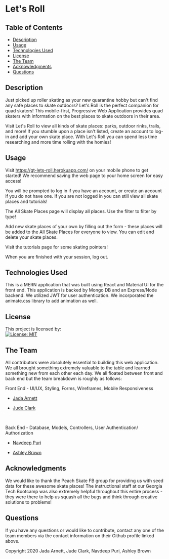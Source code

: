 # Let's Roll

## Table of Contents
  * [Description](#Description)
  * [Usage](#usage)
   * [Technologies Used](#technologies%20used)
  * [License](#license)
  * [The Team](#the%20team)
  * [Acknowledgments](#acknowledgments)
  * [Questions](#questions)
  
## Description 
Just picked up roller skating as your new quarantine hobby but can't find any safe places to skate outdoors? Let's Roll is the perfect companion for quad skaters! This mobile-first, Progressive Web Application provides quad skaters with information on the best places to skate outdoors in their area.

Visit Let's Roll to view all kinds of skate places: parks, outdoor rinks, trails, and more! If you stumble upon a place isn't listed, create an account to log-in and add your own skate place. With Let's Roll you can spend less time researching and more time rolling with the homies!

## Usage

Visit https://gt-lets-roll.herokuapp.com/ on your mobile phone to get started! We recommend saving the web page to your home screen for easy access!

You will be prompted to log in if you have an account, or create an account if you do not have one. If you are not logged in you can still view all skate places and tutorials!

The All Skate Places page will display all places. Use the filter to filter by type!

Add new skate places of your own by filling out the form - these places will be added to the All Skate Places for everyone to view. You can edit and delete your skate places.

Visit the tutorials page for some skating pointers!

When you are finished with your session, log out.

## Technologies Used

This is a MERN application that was built using React and Material UI for the front end. This application is backed by Mongo DB and an Express/Node backend. We utilized JWT for user authentication. We incorporated the animate.css library to add animation as well.

## License

This project is licensed by: <br>
[![License: MIT](https://img.shields.io/badge/License-MIT-yellow.svg)](https://opensource.org/licenses/MIT)

## The Team 

All contributors were absolutely essential to building this web application. We all brought something extremely valuable to the table and learned something new from each other each day. We all floated between front and back end but the team breakdown is roughly as follows:
<br>

Front End - UI/UX, Styling, Forms, Wireframes, Mobile Responsiveness <br>
 * [Jada Arnett](https://github.com/jadavianet) <br>

 * [Jude Clark](https://github.com/judeclark19) 
 <br>

Back End - Database, Models, Controllers, User Authentication/ Authorization <br>

 * [Navdeep Puri](https://github.com/jadavianet) <br>

 * [Ashley Brown](https://github.com/afbrown1216)

 ## Acknowledgments
 We would like to thank the Peach Skate FB group for providing us with seed data for these awesome skate places! The instructional staff at our Georgia Tech Bootcamp was also extremely helpful throughout this entire process - they were there to help us squash all the bugs and think through creative solutions to problems! 

## Questions

If you have any questions or would like to contribute, contact any one of the team members via the contact information on their Github profile linked above. 



Copyright 2020 Jada Arnett, Jude Clark, Navdeep Puri, Ashley Brown


